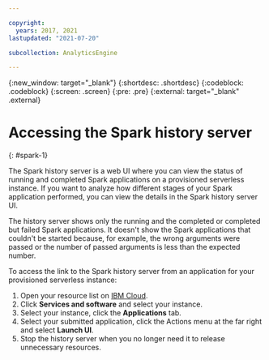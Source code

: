 ```yaml
---

copyright:
  years: 2017, 2021
lastupdated: "2021-07-20"

subcollection: AnalyticsEngine

---
```



{:new_window: target="_blank"}
{:shortdesc: .shortdesc}
{:codeblock: .codeblock}
{:screen: .screen}
{:pre: .pre}
{:external: target="_blank" .external}

# Accessing the Spark history server
{: #spark-1}

The Spark history server is a web UI where you can view the status of running and completed Spark applications on a provisioned serverless instance. If you want to analyze how different stages of your Spark application performed, you can view the details in the Spark history server UI.

The history server shows only the running and the completed or completed but failed Spark applications. It doesn't show the Spark applications that couldn't be started because, for example, the wrong arguments were passed or the number of passed arguments is less than the expected number.

To access the link to the Spark history server from an application for your provisioned serverless instance:


1. Open your resource list on [IBM Cloud](https://cloud.ibm.com/resources).
1. Click **Services and software** and select your instance.
1. Select your instance, click the **Applications** tab.
1. Select your submitted application, click the Actions menu at the far right and select **Launch UI**.
1. Stop the history server when you no longer need it to release unnecessary resources.
